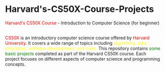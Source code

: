 # Harvard's-CS50X-Course-Projects
<span style="color:red;">Harvard's CS50X Course  </span> - Introduction to Computer Science (for beginner) <br> <br>
 
<span style="color:red;">CS50X </span>  is an introductory computer science course offered by <span style="color:red;">Harvard University. </span> It covers a wide range of topics including <span style="color:yellow;">algorithms, data structures, software development, and more. </span> This repository contains <span style="color:green;">some basic projects </span> completed as part of the Harvard CS50X course. Each project focuses on different aspects of computer science and programming concepts. 
